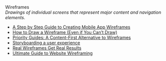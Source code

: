 Wireframes  
_Drawings of individual screens that represent major content and navigation elements._

*   [A Step by Step Guide to Creating Mobile App Wireframes](https://uxplanet.org/a-step-by-step-guide-to-creating-mobile-app-wireframes-ede2e5c53a75)  
*   [How to Draw a Wireframe (Even if You Can’t Draw)](https://www.nngroup.com/articles/draw-wireframe-even-if-you-cant-draw/)  
*   [Priority Guides: A Content-First Alternative to Wireframes](http://alistapart.com/article/priority-guides-a-content-first-alternative-to-wireframes)  
*   [Storyboarding a user experience](http://www.visualbloke.com/NUIVIGPage.html)  
*   [Real Wireframes Get Real Results](http://boxesandarrows.com/real-wireframes-get-real-results/)  
*   [Ultimate Guide to Website Wireframing](http://sixrevisions.com/user-interface/website-wireframing/)  
